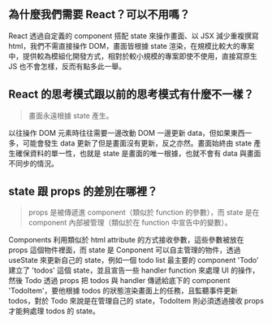 ## 為什麼我們需要 React？可以不用嗎？

React 透過自定義的 component 搭配 state 來操作畫面、以 JSX 減少重複撰寫 html，我們不需直接操作 DOM，畫面皆根據 state 渲染，在規模比較大的專案中，提供較為模組化開發方式，相對於較小規模的專案即使不使用，直接寫原生 JS 也不會怎樣，反而有點多此一舉。

## React 的思考模式跟以前的思考模式有什麼不一樣？

>畫面永遠根據 state 產生。

以往操作 DOM 元素時往往需要一邊改動 DOM 一邊更新 data，但如果東西一多，可能會發生 data 更新了但是畫面沒有更新，反之亦然。畫面始終由 state 產生確保資料的單一性，也就是 state 是畫面的唯一根據，也就不會有 data 與畫面不同步的情況。

## state 跟 props 的差別在哪裡？

>props 是被傳遞進 component（類似於 function 的參數），而 state 是在 component 內部被管理（類似於在 function 中宣告中的變數）。

Components 利用類似於 html attribute 的方式接收參數，這些參數被放在 props 這個物件裡面，而 state 是 Conponent 可以自主管理的物件，透過 useState 來更新自己的 state，例如一個 todo list 最主要的 component 'Todo' 建立了 'todos' 這個 state，並且宣告一些 handler function 來處理 UI 的操作，然後 Todo 透過 props 把 todos 與 handler 傳遞給底下的 component 'TodoItem'，要他根據 todos 的狀態渲染畫面上的任務，且監聽事件更新 todos，對於 Todo 來說是在管理自己的 state，TodoItem 則必須透過接收 props 才能夠處理 todos 的 state。